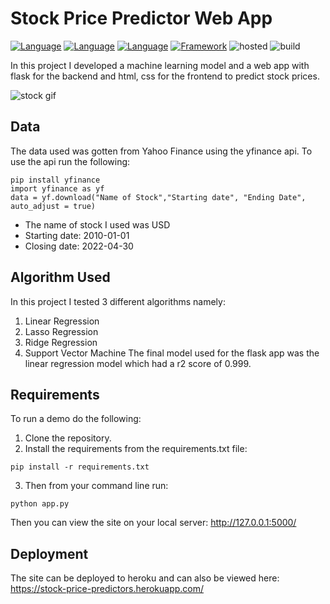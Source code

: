 # Stock Price Predictor Web App 
[![Language](https://img.shields.io/badge/HTML-black.svg?style=flat&logo=html5&logoColor=white)](https://www.html.com)
[![Language](https://img.shields.io/badge/CSS-red.svg?style=flat&logo=css3&logoColor=white)](https://www.css.org)
[![Language](https://img.shields.io/badge/Python-yellow.svg?style=flat&logo=python&logoColor=white )](https://www.python.org)
[![Framework](https://img.shields.io/badge/Flask-brightgreen.svg?style=flat&logo=Flask&logoColor=white )](http://www.pygame.org/news.html)
![hosted](https://img.shields.io/badge/Heroku-430098?style=flat&logo=heroku&logoColor=white)
![build](https://img.shields.io/badge/build-passing-brightgreen.svg?style=flat)

In this project I developed a machine learning model and a web app with flask for the backend and html, css for the frontend to predict stock prices. 

![stock gif](https://user-images.githubusercontent.com/101701760/170535722-7ea40c38-3d72-4a92-b9aa-ae4f7b7d7a76.gif)

## Data
The data used was gotten from Yahoo Finance using the yfinance api. To use the api run the following:
```
pip install yfinance
import yfinance as yf
data = yf.download("Name of Stock","Starting date", "Ending Date", auto_adjust = true)
```
- The name of stock I used was USD
- Starting date: 2010-01-01
- Closing date: 2022-04-30

## Algorithm Used
In this project I tested 3 different algorithms namely:
1. Linear Regression
2. Lasso Regression
3. Ridge Regression
4. Support Vector Machine
The final model used for the flask app was the linear regression model which had a r2 score of 0.999.


## Requirements
To run a demo do the following:
1. Clone the repository.
2. Install the requirements from the requirements.txt file:
```
pip install -r requirements.txt
```
3. Then from your command line run:
```
python app.py
```
Then you can view the site on your local server: http://127.0.0.1:5000/ 

## Deployment
The site can be deployed to heroku and can also be viewed here: https://stock-price-predictors.herokuapp.com/
